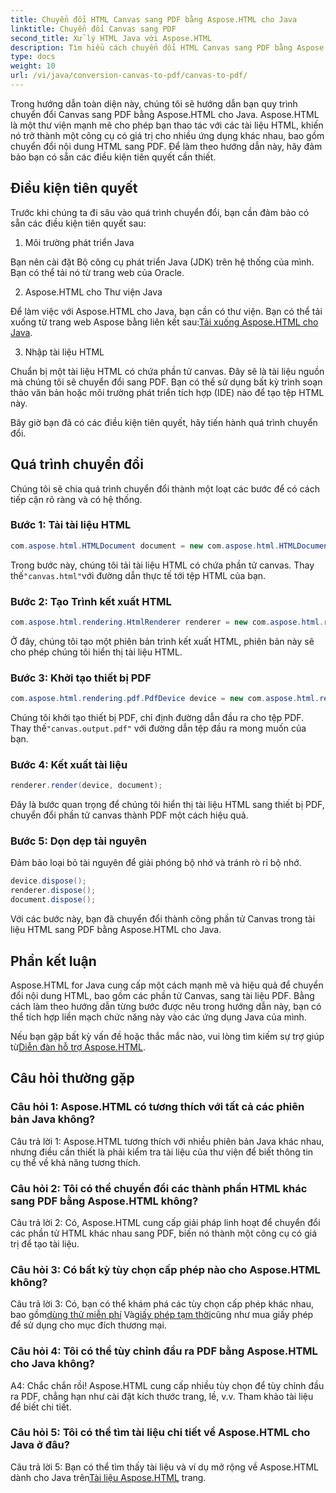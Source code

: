 ```yaml
---
title: Chuyển đổi HTML Canvas sang PDF bằng Aspose.HTML cho Java
linktitle: Chuyển đổi Canvas sang PDF
second_title: Xử lý HTML Java với Aspose.HTML
description: Tìm hiểu cách chuyển đổi HTML Canvas sang PDF bằng Aspose.HTML cho Java trong hướng dẫn từng bước này.
type: docs
weight: 10
url: /vi/java/conversion-canvas-to-pdf/canvas-to-pdf/
---
```

Trong hướng dẫn toàn diện này, chúng tôi sẽ hướng dẫn bạn quy trình chuyển đổi Canvas sang PDF bằng Aspose.HTML cho Java. Aspose.HTML là một thư viện mạnh mẽ cho phép bạn thao tác với các tài liệu HTML, khiến nó trở thành một công cụ có giá trị cho nhiều ứng dụng khác nhau, bao gồm chuyển đổi nội dung HTML sang PDF. Để làm theo hướng dẫn này, hãy đảm bảo bạn có sẵn các điều kiện tiên quyết cần thiết.

## Điều kiện tiên quyết

Trước khi chúng ta đi sâu vào quá trình chuyển đổi, bạn cần đảm bảo có sẵn các điều kiện tiên quyết sau:

1. Môi trường phát triển Java

Bạn nên cài đặt Bộ công cụ phát triển Java (JDK) trên hệ thống của mình. Bạn có thể tải nó từ trang web của Oracle.

2. Aspose.HTML cho Thư viện Java

 Để làm việc với Aspose.HTML cho Java, bạn cần có thư viện. Bạn có thể tải xuống từ trang web Aspose bằng liên kết sau:[Tải xuống Aspose.HTML cho Java](https://releases.aspose.com/html/java/).

3. Nhập tài liệu HTML

Chuẩn bị một tài liệu HTML có chứa phần tử canvas. Đây sẽ là tài liệu nguồn mà chúng tôi sẽ chuyển đổi sang PDF. Bạn có thể sử dụng bất kỳ trình soạn thảo văn bản hoặc môi trường phát triển tích hợp (IDE) nào để tạo tệp HTML này.

Bây giờ bạn đã có các điều kiện tiên quyết, hãy tiến hành quá trình chuyển đổi.

## Quá trình chuyển đổi

Chúng tôi sẽ chia quá trình chuyển đổi thành một loạt các bước để có cách tiếp cận rõ ràng và có hệ thống.

### Bước 1: Tải tài liệu HTML

```java
com.aspose.html.HTMLDocument document = new com.aspose.html.HTMLDocument(Resources.input("canvas.html"));
```

 Trong bước này, chúng tôi tải tài liệu HTML có chứa phần tử canvas. Thay thế`"canvas.html"`với đường dẫn thực tế tới tệp HTML của bạn.

### Bước 2: Tạo Trình kết xuất HTML

```java
com.aspose.html.rendering.HtmlRenderer renderer = new com.aspose.html.rendering.HtmlRenderer();
```

Ở đây, chúng tôi tạo một phiên bản trình kết xuất HTML, phiên bản này sẽ cho phép chúng tôi hiển thị tài liệu HTML.

### Bước 3: Khởi tạo thiết bị PDF

```java
com.aspose.html.rendering.pdf.PdfDevice device = new com.aspose.html.rendering.pdf.PdfDevice(Resources.output("canvas.output.pdf"));
```

 Chúng tôi khởi tạo thiết bị PDF, chỉ định đường dẫn đầu ra cho tệp PDF. Thay thế`"canvas.output.pdf"` với đường dẫn tệp đầu ra mong muốn của bạn.

### Bước 4: Kết xuất tài liệu

```java
renderer.render(device, document);
```

Đây là bước quan trọng để chúng tôi hiển thị tài liệu HTML sang thiết bị PDF, chuyển đổi phần tử canvas thành PDF một cách hiệu quả.

### Bước 5: Dọn dẹp tài nguyên

Đảm bảo loại bỏ tài nguyên để giải phóng bộ nhớ và tránh rò rỉ bộ nhớ.

```java
device.dispose();
renderer.dispose();
document.dispose();
```

Với các bước này, bạn đã chuyển đổi thành công phần tử Canvas trong tài liệu HTML sang PDF bằng Aspose.HTML cho Java.

## Phần kết luận

Aspose.HTML for Java cung cấp một cách mạnh mẽ và hiệu quả để chuyển đổi nội dung HTML, bao gồm các phần tử Canvas, sang tài liệu PDF. Bằng cách làm theo hướng dẫn từng bước được nêu trong hướng dẫn này, bạn có thể tích hợp liền mạch chức năng này vào các ứng dụng Java của mình.

 Nếu bạn gặp bất kỳ vấn đề hoặc thắc mắc nào, vui lòng tìm kiếm sự trợ giúp từ[Diễn đàn hỗ trợ Aspose.HTML](https://forum.aspose.com/).

## Câu hỏi thường gặp

### Câu hỏi 1: Aspose.HTML có tương thích với tất cả các phiên bản Java không?

Câu trả lời 1: Aspose.HTML tương thích với nhiều phiên bản Java khác nhau, nhưng điều cần thiết là phải kiểm tra tài liệu của thư viện để biết thông tin cụ thể về khả năng tương thích.

### Câu hỏi 2: Tôi có thể chuyển đổi các thành phần HTML khác sang PDF bằng Aspose.HTML không?

Câu trả lời 2: Có, Aspose.HTML cung cấp giải pháp linh hoạt để chuyển đổi các phần tử HTML khác nhau sang PDF, biến nó thành một công cụ có giá trị để tạo tài liệu.

### Câu hỏi 3: Có bất kỳ tùy chọn cấp phép nào cho Aspose.HTML không?

 Câu trả lời 3: Có, bạn có thể khám phá các tùy chọn cấp phép khác nhau, bao gồm[dùng thử miễn phí](https://releases.aspose.com/) Và[giấy phép tạm thời](https://purchase.aspose.com/temporary-license/)cũng như mua giấy phép để sử dụng cho mục đích thương mại.

### Câu hỏi 4: Tôi có thể tùy chỉnh đầu ra PDF bằng Aspose.HTML cho Java không?

A4: Chắc chắn rồi! Aspose.HTML cung cấp nhiều tùy chọn để tùy chỉnh đầu ra PDF, chẳng hạn như cài đặt kích thước trang, lề, v.v. Tham khảo tài liệu để biết chi tiết.

### Câu hỏi 5: Tôi có thể tìm tài liệu chi tiết về Aspose.HTML cho Java ở đâu?

 Câu trả lời 5: Bạn có thể tìm thấy tài liệu và ví dụ mở rộng về Aspose.HTML dành cho Java trên[Tài liệu Aspose.HTML](https://reference.aspose.com/html/java/) trang.